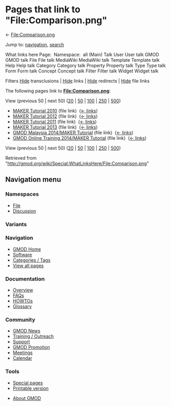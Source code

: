 <div id="mw-page-base" class="noprint">

</div>

<div id="mw-head-base" class="noprint">

</div>

<div id="content" class="mw-body" role="main">

<span id="top"></span>

<div id="mw-js-message" style="display:none;">

</div>



# <span dir="auto">Pages that link to "File:Comparison.png"</span>

<div id="bodyContent">

<div id="contentSub">

← [File:Comparison.png](/wiki/File:Comparison.png "File:Comparison.png")

</div>

<div id="jump-to-nav" class="mw-jump">

Jump to: [navigation](#mw-navigation), [search](#p-search)

</div>

<div id="mw-content-text">

What links here Page:  Namespace:  all (Main) Talk User User talk GMOD
GMOD talk File File talk MediaWiki MediaWiki talk Template Template talk
Help Help talk Category Category talk Property Property talk Type Type
talk Form Form talk Concept Concept talk Filter Filter talk Widget
Widget talk

Filters
[Hide](/mediawiki/index.php?title=Special:WhatLinksHere/File:Comparison.png&hidetrans=1 "Special:WhatLinksHere/File:Comparison.png")
transclusions \|
[Hide](/mediawiki/index.php?title=Special:WhatLinksHere/File:Comparison.png&hidelinks=1 "Special:WhatLinksHere/File:Comparison.png")
links \|
[Hide](/mediawiki/index.php?title=Special:WhatLinksHere/File:Comparison.png&hideredirs=1 "Special:WhatLinksHere/File:Comparison.png")
redirects \|
[Hide](/mediawiki/index.php?title=Special:WhatLinksHere/File:Comparison.png&hideimages=1 "Special:WhatLinksHere/File:Comparison.png")
file links

The following pages link to
**[File:Comparison.png](/wiki/File:Comparison.png "File:Comparison.png")**:

View (previous 50 \| next 50)
([20](/mediawiki/index.php?title=Special:WhatLinksHere/File:Comparison.png&limit=20 "Special:WhatLinksHere/File:Comparison.png")
\|
[50](/mediawiki/index.php?title=Special:WhatLinksHere/File:Comparison.png&limit=50 "Special:WhatLinksHere/File:Comparison.png")
\|
[100](/mediawiki/index.php?title=Special:WhatLinksHere/File:Comparison.png&limit=100 "Special:WhatLinksHere/File:Comparison.png")
\|
[250](/mediawiki/index.php?title=Special:WhatLinksHere/File:Comparison.png&limit=250 "Special:WhatLinksHere/File:Comparison.png")
\|
[500](/mediawiki/index.php?title=Special:WhatLinksHere/File:Comparison.png&limit=500 "Special:WhatLinksHere/File:Comparison.png"))

- [MAKER Tutorial 2010](/wiki/MAKER_Tutorial_2010 "MAKER Tutorial 2010")
  (file link) ‎ <span class="mw-whatlinkshere-tools">([←
  links](/mediawiki/index.php?title=Special:WhatLinksHere&target=MAKER+Tutorial+2010 "Special:WhatLinksHere"))</span>
- [MAKER Tutorial 2012](/wiki/MAKER_Tutorial_2012 "MAKER Tutorial 2012")
  (file link) ‎ <span class="mw-whatlinkshere-tools">([←
  links](/mediawiki/index.php?title=Special:WhatLinksHere&target=MAKER+Tutorial+2012 "Special:WhatLinksHere"))</span>
- [MAKER Tutorial 2011](/wiki/MAKER_Tutorial_2011 "MAKER Tutorial 2011")
  (file link) ‎ <span class="mw-whatlinkshere-tools">([←
  links](/mediawiki/index.php?title=Special:WhatLinksHere&target=MAKER+Tutorial+2011 "Special:WhatLinksHere"))</span>
- [MAKER Tutorial 2013](/wiki/MAKER_Tutorial_2013 "MAKER Tutorial 2013")
  (file link) ‎ <span class="mw-whatlinkshere-tools">([←
  links](/mediawiki/index.php?title=Special:WhatLinksHere&target=MAKER+Tutorial+2013 "Special:WhatLinksHere"))</span>
- [GMOD Malaysia 2014/MAKER
  Tutorial](/wiki/GMOD_Malaysia_2014/MAKER_Tutorial "GMOD Malaysia 2014/MAKER Tutorial")
  (file link) ‎ <span class="mw-whatlinkshere-tools">([←
  links](/mediawiki/index.php?title=Special:WhatLinksHere&target=GMOD+Malaysia+2014%2FMAKER+Tutorial "Special:WhatLinksHere"))</span>
- [GMOD Online Training 2014/MAKER
  Tutorial](/wiki/GMOD_Online_Training_2014/MAKER_Tutorial "GMOD Online Training 2014/MAKER Tutorial")
  (file link) ‎ <span class="mw-whatlinkshere-tools">([←
  links](/mediawiki/index.php?title=Special:WhatLinksHere&target=GMOD+Online+Training+2014%2FMAKER+Tutorial "Special:WhatLinksHere"))</span>

View (previous 50 \| next 50)
([20](/mediawiki/index.php?title=Special:WhatLinksHere/File:Comparison.png&limit=20 "Special:WhatLinksHere/File:Comparison.png")
\|
[50](/mediawiki/index.php?title=Special:WhatLinksHere/File:Comparison.png&limit=50 "Special:WhatLinksHere/File:Comparison.png")
\|
[100](/mediawiki/index.php?title=Special:WhatLinksHere/File:Comparison.png&limit=100 "Special:WhatLinksHere/File:Comparison.png")
\|
[250](/mediawiki/index.php?title=Special:WhatLinksHere/File:Comparison.png&limit=250 "Special:WhatLinksHere/File:Comparison.png")
\|
[500](/mediawiki/index.php?title=Special:WhatLinksHere/File:Comparison.png&limit=500 "Special:WhatLinksHere/File:Comparison.png"))

</div>

<div class="printfooter">

Retrieved from
"<http://gmod.org/wiki/Special:WhatLinksHere/File:Comparison.png>"

</div>

<div id="catlinks" class="catlinks catlinks-allhidden">

</div>

<div class="visualClear">

</div>

</div>

</div>

<div id="mw-navigation">

## Navigation menu

<div id="mw-head">



<div id="left-navigation">

<div id="p-namespaces" class="vectorTabs" role="navigation"
aria-labelledby="p-namespaces-label">

### Namespaces

- <span id="ca-nstab-image"><a href="/wiki/File:Comparison.png" accesskey="c"
  title="View the file page [c]">File</a></span>
- <span id="ca-talk"><a
  href="/mediawiki/index.php?title=File_talk:Comparison.png&amp;action=edit&amp;redlink=1"
  accesskey="t"
  title="Discussion about the content page [t]">Discussion</a></span>

</div>

<div id="p-variants" class="vectorMenu emptyPortlet" role="navigation"
aria-labelledby="p-variants-label">

### 

### Variants[](#)

<div class="menu">

</div>

</div>

</div>

<div id="right-navigation">





</div>



</div>

</div>

</div>

<div id="mw-panel">

<div id="p-logo" role="banner">

<a href="/wiki/Main_Page"
style="background-image: url(http://gmod.org/images/GMOD-cogs.png);"
title="Visit the main page"></a>

</div>

<div id="p-Navigation" class="portal" role="navigation"
aria-labelledby="p-Navigation-label">

### Navigation

<div class="body">

- <span id="n-GMOD-Home">[GMOD Home](/wiki/Main_Page)</span>
- <span id="n-Software">[Software](/wiki/GMOD_Components)</span>
- <span id="n-Categories-.2F-Tags">[Categories /
  Tags](/wiki/Categories)</span>
- <span id="n-View-all-pages">[View all
  pages](/wiki/Special:AllPages)</span>

</div>

</div>

<div id="p-Documentation" class="portal" role="navigation"
aria-labelledby="p-Documentation-label">

### Documentation

<div class="body">

- <span id="n-Overview">[Overview](/wiki/Overview)</span>
- <span id="n-FAQs">[FAQs](/wiki/Category:FAQ)</span>
- <span id="n-HOWTOs">[HOWTOs](/wiki/Category:HOWTO)</span>
- <span id="n-Glossary">[Glossary](/wiki/Glossary)</span>

</div>

</div>

<div id="p-Community" class="portal" role="navigation"
aria-labelledby="p-Community-label">

### Community

<div class="body">

- <span id="n-GMOD-News">[GMOD News](/wiki/GMOD_News)</span>
- <span id="n-Training-.2F-Outreach">[Training /
  Outreach](/wiki/Training_and_Outreach)</span>
- <span id="n-Support">[Support](/wiki/Support)</span>
- <span id="n-GMOD-Promotion">[GMOD
  Promotion](/wiki/GMOD_Promotion)</span>
- <span id="n-Meetings">[Meetings](/wiki/Meetings)</span>
- <span id="n-Calendar">[Calendar](/wiki/Calendar)</span>

</div>

</div>

<div id="p-tb" class="portal" role="navigation"
aria-labelledby="p-tb-label">

### Tools

<div class="body">

- <span id="t-specialpages"><a href="/wiki/Special:SpecialPages" accesskey="q"
  title="A list of all special pages [q]">Special pages</a></span>
- <span id="t-print"><a
  href="/mediawiki/index.php?title=Special:WhatLinksHere/File:Comparison.png&amp;printable=yes"
  rel="alternate" accesskey="p"
  title="Printable version of this page [p]">Printable version</a></span>

</div>

</div>

</div>

</div>

<div id="footer" role="contentinfo">

- <span id="footer-places-about">[About
  GMOD](/wiki/GMOD:About "GMOD:About")</span>

<!-- -->






</div>
